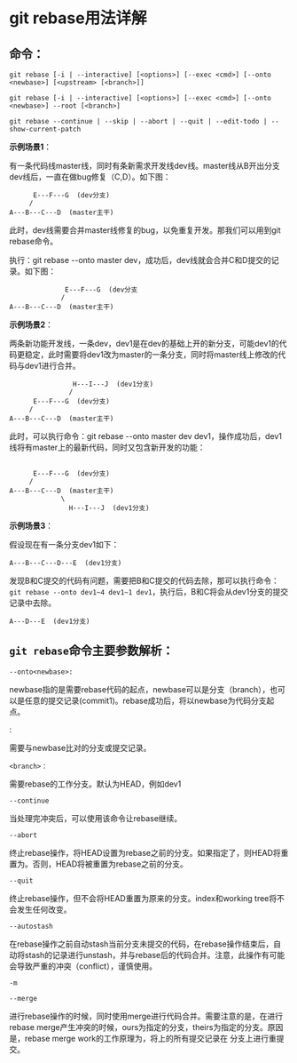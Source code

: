 # git rebase用法详解

## 命令：
```
git rebase [-i | --interactive] [<options>] [--exec <cmd>] [--onto <newbase>] [<upstream> [<branch>]]

git rebase [-i | --interactive] [<options>] [--exec <cmd>] [--onto <newbase>] --root [<branch>]

git rebase --continue | --skip | --abort | --quit | --edit-todo | --show-current-patch
```

**示例场景1**：   

有一条代码线master线，同时有条新需求开发线dev线。master线从B开出分支dev线后，一直在做bug修复（C,D）。如下图：

```
      E---F---G  (dev分支)
     /
A---B---C---D  (master主干)
```

此时，dev线需要合并master线修复的bug，以免重复开发。那我们可以用到git rebase命令。

执行：git rebase --onto master dev，成功后，dev线就会合并C和D提交的记录。如下图：

```
              E---F---G  (dev分支
             /
A---B---C---D  (master主干)
```


**示例场景2**：  

两条新功能开发线，一条dev，dev1是在dev的基础上开的新分支，可能dev1的代码更稳定，此时需要将dev1改为master的一条分支，同时将master线上修改的代码与dev1进行合并。
```
                H---I---J  (dev1分支)
               /
      E---F---G  (dev分支)
     /
A---B---C---D  (master主干)
```

此时，可以执行命令：git rebase --onto master dev dev1，操作成功后，dev1线将有master上的最新代码，同时又包含新开发的功能：
```

      E---F---G  (dev分支)
     /
A---B---C---D  (master主干)
             \
               H---I---J  (dev1分支)
```



**示例场景3**：  

假设现在有一条分支dev1如下：
```
A---B---C---D---E  (dev1分支)
```
发现B和C提交的代码有问题，需要把B和C提交的代码去除，那可以执行命令：`git rebase --onto dev1~4 dev1~1 dev1`，执行后，B和C将会从dev1分支的提交记录中去除。
```
A---D---E  (dev1分支)
```



## `git rebase`命令主要参数解析：

```
--onto<newbase>:
```

newbase指的是需要rebase代码的起点，newbase可以是分支（branch），也可以是任意的提交记录(commit1)。rebase成功后，将以newbase为代码分支起点。

<upstream>:

需要与newbase比对的分支或提交记录。
```
<branch>：
```

需要rebase的工作分支。默认为HEAD，例如dev1
```
--continue
```

当处理完冲突后，可以使用该命令让rebase继续。
```
--abort
```
终止rebase操作，将HEAD设置为rebase之前的分支。如果指定了<branch>，则HEAD将重置为<branch>。否则，HEAD将被重置为rebase之前的分支。
```
--quit
```
终止rebase操作，但不会将HEAD重置为原来的分支。index和working tree将不会发生任何改变。
```
--autostash
```
在rebase操作之前自动stash当前分支未提交的代码，在rebase操作结束后，自动将stash的记录进行unstash，并与rebase后的代码合并。注意，此操作有可能会导致严重的冲突（conflict），谨慎使用。
```
-m

--merge
```
进行rebase操作的时候，同时使用merge进行代码合并。需要注意的是，在进行rebase merge产生冲突的时候，ours为<upstream>指定的分支，theirs为<branch>指定的分支。原因是，rebase merge work的工作原理为，将<branch>上的所有提交记录在<upstream> 分支上进行重提交。
